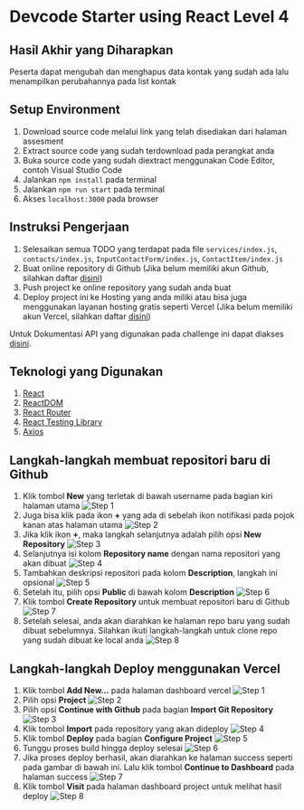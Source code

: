 # Devcode Starter using React Level 4

## Hasil Akhir yang Diharapkan

Peserta dapat mengubah dan menghapus data kontak yang sudah ada lalu menampilkan perubahannya pada list kontak

## Setup Environment

1. Download source code melalui link yang telah disediakan dari halaman assesment
2. Extract source code yang sudah terdownload pada perangkat anda
3. Buka source code yang sudah diextract menggunakan Code Editor, contoh Visual Studio Code
4. Jalankan `npm install` pada terminal
5. Jalankan `npm run start` pada terminal
6. Akses `localhost:3000` pada browser

## Instruksi Pengerjaan

1. Selesaikan semua TODO yang terdapat pada file `services/index.js`, `contacts/index.js`, `InputContactForm/index.js`, `ContactItem/index.js`
2. Buat online repository di Github (Jika belum memiliki akun Github, silahkan daftar [disini](https://github.com/signup))
3. Push project ke online repository yang sudah anda buat
4. Deploy project ini ke Hosting yang anda miliki atau bisa juga menggunakan layanan hosting gratis seperti Vercel (Jika belum memiliki akun Vercel, silahkan daftar [disini](https://vercel.com/signup))

Untuk Dokumentasi API yang digunakan pada challenge ini dapat diakses [disini](https://documenter.getpostman.com/view/6584319/2s8Yt1rUtN).

## Teknologi yang Digunakan

1. [React](https://reactjs.org/)
2. [ReactDOM](https://reactjs.org/docs/react-dom.html)
3. [React Router](https://reactrouter.com/en/main/start/overview)
4. [React Testing Library](https://testing-library.com/docs/react-testing-library/intro/)
5. [Axios](https://axios-http.com/docs/intro)

## Langkah-langkah membuat repositori baru di Github

1. Klik tombol **New** yang terletak di bawah username pada bagian kiri halaman utama
   ![Step 1](create-repo-steps/step-1.png)
2. Juga bisa klik pada ikon **+** yang ada di sebelah ikon notifikasi pada pojok kanan atas halaman utama
   ![Step 2](create-repo-steps/step-2.png)
3. Jika klik ikon **+**, maka langkah selanjutnya adalah pilih opsi **New Repository**
   ![Step 3](create-repo-steps/step-3.png)
4. Selanjutnya isi kolom **Repository name** dengan nama repositori yang akan dibuat
   ![Step 4](create-repo-steps/step-4.png)
5. Tambahkan deskripsi repositori pada kolom **Description**, langkah ini opsional
   ![Step 5](create-repo-steps/step-5.png)
6. Setelah itu, pilih opsi **Public** di bawah kolom **Description**
   ![Step 6](create-repo-steps/step-6.png)
7. Klik tombol **Create Repository** untuk membuat repositori baru di Github
   ![Step 7](create-repo-steps/step-7.png)
8. Setelah selesai, anda akan diarahkan ke halaman repo baru yang sudah dibuat sebelumnya. Silahkan ikuti langkah-langkah untuk clone repo yang sudah dibuat ke local anda
   ![Step 8](create-repo-steps/step-8.png)

## Langkah-langkah Deploy menggunakan Vercel

1. Klik tombol **Add New...** pada halaman dashboard vercel
   ![Step 1](deploy-steps/Step-1.png)
2. Pilih opsi **Project**
   ![Step 2](deploy-steps/Step-2.png)
3. Pilih opsi **Continue with Github** pada bagian **Import Git Repository**
   ![Step 3](deploy-steps/Step-3.png)
4. Klik tombol **Import** pada repository yang akan dideploy
   ![Step 4](deploy-steps/Step-4.png)
5. Klik tombol **Deploy** pada bagian **Configure Project**
   ![Step 5](deploy-steps/Step-5.png)
6. Tunggu proses build hingga deploy selesai
   ![Step 6](deploy-steps/Step-6.png)
7. Jika proses deploy berhasil, akan diarahkan ke halaman success seperti pada gambar di bawah ini. Lalu klik tombol **Continue to Dashboard** pada halaman success
   ![Step 7](deploy-steps/Step-7.png)
8. Klik tombol **Visit** pada halaman dashboard project untuk melihat hasil deploy
   ![Step 8](deploy-steps/Step-8.png)
